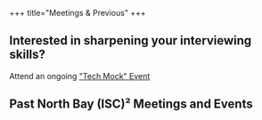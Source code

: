 +++
title="Meetings & Previous"
+++
## Interested in sharpening your interviewing skills? 
Attend an ongoing ["Tech Mock" Event](events/techmock/)


## Past North Bay (ISC)² Meetings and Events
